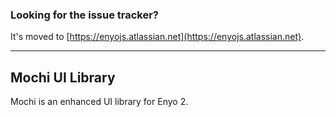 ### Looking for the issue tracker?  
It's moved to [https://enyojs.atlassian.net](https://enyojs.atlassian.net).

---

## Mochi UI Library

Mochi is an enhanced UI library for Enyo 2.